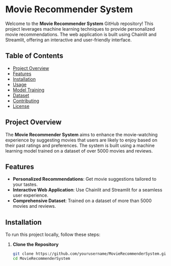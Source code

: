 # Movie Recommender System

Welcome to the **Movie Recommender System** GitHub repository! This project leverages machine learning techniques to provide personalized movie recommendations. The web application is built using Chainlit and Streamlit, offering an interactive and user-friendly interface.

## Table of Contents

- [Project Overview](#project-overview)
- [Features](#features)
- [Installation](#installation)
- [Usage](#usage)
- [Model Training](#model-training)
- [Dataset](#dataset)
- [Contributing](#contributing)
- [License](#license)

## Project Overview

The **Movie Recommender System** aims to enhance the movie-watching experience by suggesting movies that users are likely to enjoy based on their past ratings and preferences. The system is built using a machine learning model trained on a dataset of over 5000 movies and reviews.

## Features

- **Personalized Recommendations**: Get movie suggestions tailored to your tastes.
- **Interactive Web Application**: Use Chainlit and Streamlit for a seamless user experience.
- **Comprehensive Dataset**: Trained on a dataset of more than 5000 movies and reviews.

## Installation

To run this project locally, follow these steps:

1. **Clone the Repository**
   ```bash
   git clone https://github.com/yourusername/MovieRecommenderSystem.git
   cd MovieRecommenderSystem
